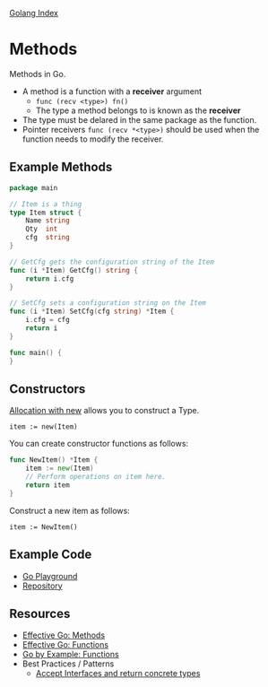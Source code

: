 [Golang Index](http://go.imti.co/)

# Methods

Methods in Go.

- A method is a function with a **receiver** argument
  - `func (recv <type>) fn()`
  - The type a method belongs to is known as the **receiver**
- The type must be delared in the same package as the function.
- Pointer receivers `func (recv *<type>)` should be used when the
function needs to modify the receiver.

## Example Methods

```go
package main

// Item is a thing
type Item struct {
    Name string
    Qty  int
    cfg  string
}

// GetCfg gets the configuration string of the Item
func (i *Item) GetCfg() string {
    return i.cfg
}

// SetCfg sets a configuration string on the Item
func (i *Item) SetCfg(cfg string) *Item {
    i.cfg = cfg
    return i
}

func main() {
}

```

## Constructors

[Allocation with new](https://golang.org/doc/effective_go.html#allocation_new)
allows you to construct a Type.

`item := new(Item)`

You can create constructor functions as follows:

```go
func NewItem() *Item {
	item := new(Item)
	// Perform operations on item here.
    return item
}
```
Construct a new item as follows:

`item := NewItem()`

## Example Code

- [Go Playground](https://play.golang.org/p/gVDJpm9_8Aa)
- [Repository](examples/methods.go)

## Resources

- [Effective Go: Methods](https://golang.org/doc/effective_go.html#methods)
- [Effective Go: Functions](https://golang.org/doc/effective_go.html#functions)
- [Go by Example: Functions](https://gobyexample.com/functions)
- Best Practices / Patterns
    - [Accept Interfaces and return concrete types](http://idiomaticgo.com/post/best-practice/accept-interfaces-return-structs/)